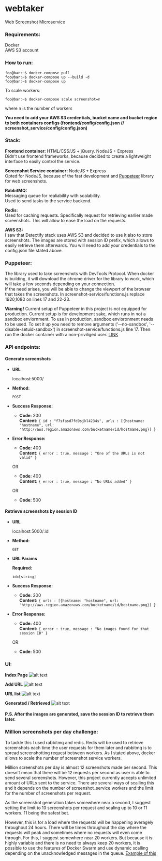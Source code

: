 # webtaker
Web Screenshot Microservice

### Requirements: <br/>
Docker   
AWS S3 account

### How to run:
```console
foo@bar:~$ docker-compose pull
foo@bar:~$ docker-compose up --build -d
foo@bar:~$ docker-compose up
```
To scale workers:
```console
foo@bar:~$ docker-compose scale screenshot=n
```
where n is the number of workers

**You need to add your AWS S3 credentials, bucket name and bucket region to both containers configs (frontend/config/config.json // screenshot_service/config/config.json)**

### Stack:
**Frontend container:** HTML/CSS/JS + jQuery. NodeJS + Express   
Didn't use frontend frameworks, because decided to create a lightweight interface to easily control the service.   

**Screenshot Service container:** NodeJS + Express   
Opted for NodeJS, because of the fast development and [Puppeteer](https://github.com/GoogleChrome/puppeteer) library for web screenshots.   

**RabbitMQ:**   
Messaging queue for realiability with scalability.   
Used to send tasks to the service backend.

**Redis:**   
Used for caching requests. Specifically request for retrieving earlier made screenshots. This will allow to ease the load on the requests.

**AWS S3:**   
I saw that Detectify stack uses AWS S3 and decided to use it also to store screenshots. The images are stored with session ID prefix, which allows to easily retrieve them afterwards. You will need to add your credentials to the config.json file stated above.    

### Puppeteer:   
The library used to take screenshots with DevTools Protocol. When docker is building, it will download the chrome driver for the library to work, which will take a few seconds depending on your connection.   
If the need arises, you will be able to change the viewport of the browser that takes the screenshots. In screenshot-service/functions.js replace 1920,1080 on lines 17 and 22-23.    

**Warning!** Current setup of Puppeteer in this project is not equipped for production. Current setup is for development sake, which runs in not a sandbox enviornment. To use in production, sandbox envioronment needs to be used. To set it up you need to remove arguments ('--no-sandbox', '--disable-setuid-sandbox') in screenshot-service/functions.js line 17. Then run the docker container with a non-priviliged user. [LINK](https://github.com/GoogleChrome/puppeteer/blob/master/docs/troubleshooting.md)

### API endpoints:
#### Generate screenshots
* **URL**

  localhost:5000/

* **Method:**

  `POST`

* **Success Response:**

  * **Code:** 200 <br />
    **Content:** `{ id : "f7sfasd7fd9sjkl4234s", urls : [{hostname: "hostname", url: "http://aws.region.amazonaws.com/bucketname/id/hostname.png}] }`
 
* **Error Response:**

  * **Code:** 400 <br />
    **Content:** `{ error : true, message : "One of the URLs is not valid" }`

  OR

  * **Code:** 400 <br />
    **Content:** `{ error : true, message : "No URLs added" }`
  
  OR

  * **Code:** 500 <br />
    
#### Retrieve screenshots by session ID
* **URL**

  localhost:5000/:id

* **Method:**

  `GET`
  
*  **URL Params**

   **Required:**
 
   `id=[string]`

* **Success Response:**

  * **Code:** 200 <br />
    **Content:** `{ urls : [{hostname: "hostname", url: "http://aws.region.amazonaws.com/bucketname/id/hostname.png}] }`
 
* **Error Response:**

  * **Code:** 400 <br />
    **Content:** `{ error : true, message : "No images found for that session ID" }`

  OR

  * **Code:** 500 <br />
  
  
### UI:
**Index Page**
![alt text](https://raw.githubusercontent.com/akimess/webtaker/master/images/indexpage.png "Index Page")

**Add URL**
![alt text](https://raw.githubusercontent.com/akimess/webtaker/master/images/addurl.png "Add URL")

**URL list**
![alt text](https://raw.githubusercontent.com/akimess/webtaker/master/images/urladded.png "URL list")

**Generated / Retrieved**
![alt text](https://raw.githubusercontent.com/akimess/webtaker/master/images/generated.png "Generate/Retrieved")

#### P.S. After the images are generated, save the session ID to retrieve them later.


### Million screenshots per day challenge:
To tackle this I used rabbitmq and redis. Redis will be used to retrieve screenshots each time the user requests for them later and rabbitmq is to spread screenshotting request between workers. As I stated above, docker allows to scale the number of screenshot service workers.    

Million screenshots per day is almost 12 screenshots made per second. This doesn't mean that there will be 12 requests per second as user is able to send several screenshots. However, this project currently accepts unlimited amount of URLs sent to the service. There are several ways of scalling this and it depends on the number of screenshot_service workers and the limit for the number of screenshots per request.    

As the screenshot generation takes somewhere near a second, I suggest setting the limit to 10 screenshots per request and scaling up to 10 or 11 workers. 11 being the safest bet.   

However, this is for a load where the requests will be happening averagely throughout 24 hours. There will be times throughout the day where the requests will peak and sometimes where no requests will even come through. For this, I suggest somewhere near 20 workers. But because it is highly variable and there is no need to always keep 20 workers, it is possible to use the features of Docker Swarm and use dynamic scalling depending on the unacknowledged messages in the queue. [Example of this](https://github.com/sprungknoedl/kogia)
